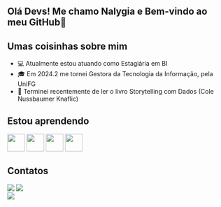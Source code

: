 ## Olá Devs! Me chamo Nalygia e Bem-vindo ao meu GitHub👋

## Umas coisinhas sobre mim

- :computer: Atualmente estou atuando como Estagiária em BI
- :mortar_board: Em 2024.2 me tornei Gestora da Tecnologia da Informação, pela UniFG
- :bookmark: Terminei recentemente de ler o livro Storytelling com Dados (Cole Nussbaumer Knaflic)

## Estou aprendendo

<img src="https://logohistory.net/wp-content/uploads/2023/05/Power-BI-Symbol.png" width="40" height="40"/> <img src="https://cdn.jsdelivr.net/gh/devicons/devicon@latest/icons/postgresql/postgresql-original.svg" width="40" height="40"/> <img src="https://cdn.jsdelivr.net/gh/devicons/devicon@latest/icons/visualstudio/visualstudio-original.svg" width="40" height="40"/> <img src="https://icones.pro/wp-content/uploads/2021/06/icone-github-rose.png" width="40" height="40"/> 

## Contatos

<div>
<a href="mailto:contato@nalygiabarros"><img loading="lazy" src="https://img.shields.io/badge/Gmail-D14836?style=for-the-badge&logo=gmail&logoColor=white" target="_blank"></a>
<a href="https://www.linkedin.com/in/nalygia-barros" target="_blank"><img loading="lazy" src="https://img.shields.io/badge/-LinkedIn-%230077B5?style=for-the-badge&logo=linkedin&logoColor=white" target="_blank"></a>   
</div>

<div> 
  <img src="https://github-readme-stats.vercel.app/api/top-langs/?username=voyager19878"/>
</div>
